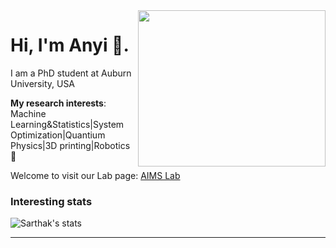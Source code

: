 <img align="right" width="300" height="250" src="https://images.unsplash.com/photo-1609347346277-f3abdf2f7106?ixid=MXwxMjA3fDB8MHxlZGl0b3JpYWwtZmVlZHw1fHx8ZW58MHx8fA%3D%3D&ixlib=rb-1.2.1&auto=format&fit=crop&w=500&q=60">


# Hi, I'm Anyi 👋.

I am a PhD student at Auburn University, USA

**My research interests**: Machine Learning&Statistics|System Optimization|Quantium Physics|3D printing|Robotics 🤖

Welcome to visit our Lab page: [AIMS Lab](www.auaims.net)

### Interesting stats

![Sarthak's stats](https://github-readme-stats.vercel.app/api?username=Openviewer&show_icons=true)

---

